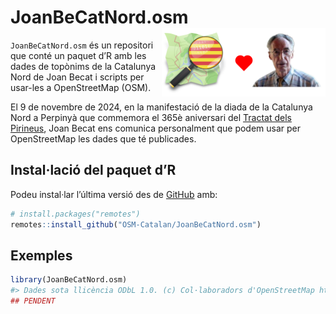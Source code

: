 
<!-- README.md is generated from README.Rmd. Please edit that file -->

# JoanBeCatNord.osm <a href="https://osm-catalan.github.io/JoanBeCatNord.osm"><img src='man/figures/logo.svg' align="right" height=110 alt="Web del projecte"/></a>

<!-- badges: start -->
<!-- badges: end -->

`JoanBeCatNord.osm` és un repositori que conté un paquet d’R amb les
dades de topònims de la Catalunya Nord de Joan Becat i scripts per
usar-les a OpenStreetMap (OSM).

El 9 de novembre de 2024, en la manifestació de la diada de la Catalunya
Nord a Perpinyà que commemora el 365è aniversari del [Tractat dels
Pirineus](https://ca.wikipedia.org/wiki/Tractat_dels_Pirineus), Joan
Becat ens comunica personalment que podem usar per OpenStreetMap les
dades que té publicades.

## Instal·lació del paquet d’R

Podeu instal·lar l’última versió des de [GitHub](https://github.com/)
amb:

``` r
# install.packages("remotes")
remotes::install_github("OSM-Catalan/JoanBeCatNord.osm")
```

## Exemples

``` r
library(JoanBeCatNord.osm)
#> Dades sota llicència ODbL 1.0. (c) Col·laboradors d'OpenStreetMap https://www.openstreetmap.org/copyright i Joan Becat https://joanbecat.cat
## PENDENT
```
